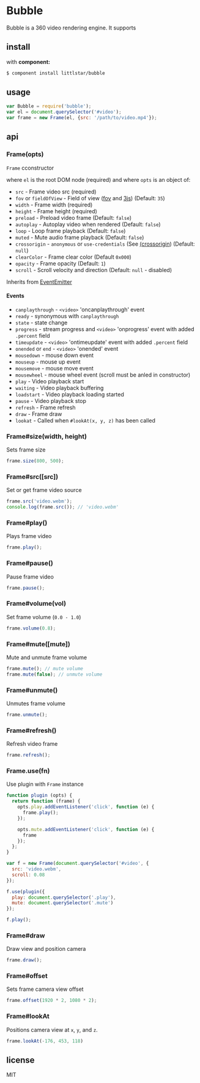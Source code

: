 Bubble
======

Bubble is a 360 video rendering engine. It supports 

## install

with **component:**

```sh
$ component install littlstar/bubble
```

## usage

```js
var Bubble = require('bubble');
var el = document.querySelector('#video');
var frame = new Frame(el, {src: '/path/to/video.mp4'});
```

## api

### Frame(opts)

`Frame` cconstructor

where `el` is the root DOM node (required) and
where `opts` is an object of:

* `src` - Frame video src (required)
* `fov` or `fieldOfView` - Field of view
  ([fov](http://en.wikipedia.org/wiki/Field_of_view) and
[3js](http://threejs.org/docs/#Reference/Cameras/PerspectiveCamera))
(Default: `35`)
* `width` - Frame width (required)
* `height` - Frame height (required)
* `preload` - Preload video frame (Default: `false`)
* `autoplay` - Autoplay video when rendered (Default: `false`)
* `loop` - Loop frame playback (Default: `false`)
* `muted` - Mute audio frame playback (Default: `false`)
* `crossorigin` - `anonymous` or `use-credentials` (See
  [(crossorigin](https://developer.mozilla.org/en-US/docs/Web/HTML/Element/video#attr-crossorigin)) (Default: `null`)
* `clearColor` - Frame clear color (Default `0x000`)
* `opacity` - Frame opacity (Default: `1`)
* `scroll` -  Scroll velocity and direction (Default: `null` - disabled)

Inherits from
[EventEmitter](http://nodejs.org/api/events.html#events_class_events_eventemitter)

#### Events

* `canplaythrough` - `<video>` 'oncanplaythrough' event
* `ready` - synonymous with `canplaythrough`
* `state` - state change
* `progress` - stream progress and `<video>` 'onprogress' event with added
`.percent` field
* `timeupdate` - `<video>` 'ontimeupdate' event with added `.percent` field
* `onended` or `end` - `<video>` 'onended' event
* `mousedown` - mouse down event
* `mouseup` - mouse up event
* `mousemove` - mouse move event
* `mousewheel` - mouse wheel event (scroll must be anled in constructor)
* `play` - Video playback start
* `waiting` - Video playback buffering
* `loadstart` - Video playback loading started
* `pause` - Video playback stop
* `refresh` - Frame refresh
* `draw` - Frame draw
* `lookat` - Called when `#lookAt(x, y, z)` has been called

### Frame#size(width, height)

Sets frame size

```js
frame.size(800, 500);
```

### Frame#src([src])

Set or get frame video source

```js
frame.src('video.webm');
console.log(frame.src()); // 'video.webm'
```

### Frame#play()

Plays frame video

```js
frame.play();
```

### Frame#pause()

Pause frame video

```js
frame.pause();
```
### Frame#volume(vol)

Set frame volume (`0.0 - 1.0`)

```js
frame.volume(0.8);
```

### Frame#mute([mute])

Mute and unmute frame volume

```js
frame.mute(); // mute volume
frame.mute(false); // unmute volume
```

### Frame#unmute()

Unmutes frame volume

```js
frame.unmute();
```

### Frame#refresh()

Refresh video frame

```js
frame.refresh();
```

### Frame.use(fn)

Use plugin with `Frame` instance

```js
function plugin (opts) {
  return function (frame) {
    opts.play.addEventListener('click', function (e) {
      frame.play();
    });

    opts.mute.addEventListener('click', function (e) {
      frame
    });
  };
}

var f = new Frame(document.querySelector('#video', {
  src: 'video.webm',
  scroll: 0.08
});

f.use(plugin({
  play: document.querySelector('.play'),
  mute: document.querySelector('.mute')
});

f.play();
```

### Frame#draw

Draw view and position camera

```js
frame.draw();
```

### Frame#offset

Sets frame camera view offset

```js
frame.offset(1920 * 2, 1080 * 2);
```

### Frame#lookAt

Positions camera view at `x`, `y`, and `z`.

```js
frame.lookAt(-176, 453, 118)
```

## license

MIT

